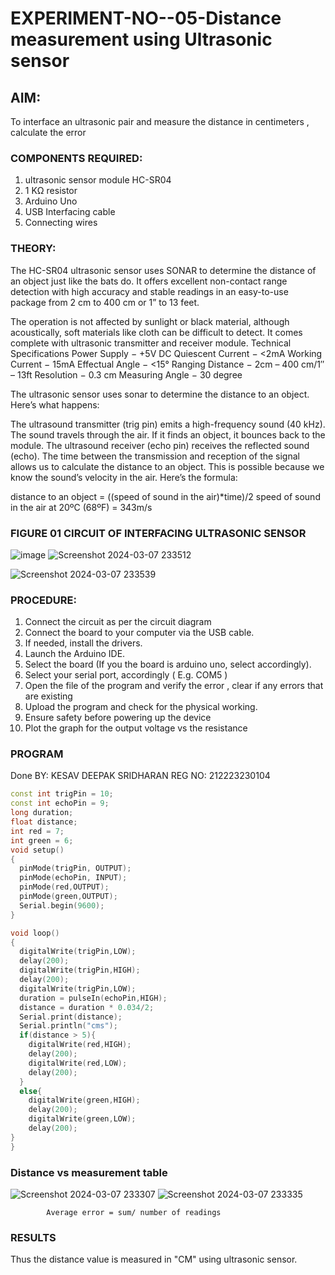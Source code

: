 # EXPERIMENT-NO--05-Distance measurement using Ultrasonic sensor

## AIM: 
To interface an ultrasonic pair and measure the distance in centimeters , calculate the error
 
### COMPONENTS REQUIRED:
1.	ultrasonic sensor module HC-SR04
2.	1 KΩ resistor 
3.	Arduino Uno 
4.	USB Interfacing cable 
5.	Connecting wires 


### THEORY: 
The HC-SR04 ultrasonic sensor uses SONAR to determine the distance of an object just like the bats do. It offers excellent non-contact range detection with high accuracy and stable readings in an easy-to-use package from 2 cm to 400 cm or 1” to 13 feet.

The operation is not affected by sunlight or black material, although acoustically, soft materials like cloth can be difficult to detect. It comes complete with ultrasonic transmitter and receiver module.
Technical Specifications
Power Supply − +5V DC
Quiescent Current − <2mA
Working Current − 15mA
Effectual Angle − <15°
Ranging Distance − 2cm – 400 cm/1″ – 13ft
Resolution − 0.3 cm
Measuring Angle − 30 degree

The ultrasonic sensor uses sonar to determine the distance to an object. Here’s what happens:

The ultrasound transmitter (trig pin) emits a high-frequency sound (40 kHz).
The sound travels through the air. If it finds an object, it bounces back to the module.
The ultrasound receiver (echo pin) receives the reflected sound (echo).
The time between the transmission and reception of the signal allows us to calculate the distance to an object. This is possible because we know the sound’s velocity in the air. Here’s the formula:

distance to an object = ((speed of sound in the air)*time)/2
speed of sound in the air at 20ºC (68ºF) = 343m/s

### FIGURE 01 CIRCUIT OF INTERFACING ULTRASONIC SENSOR 


![image](https://user-images.githubusercontent.com/36288975/166430594-5adb4ca9-5a42-4781-a7e6-7236b3766a85.png)
![Screenshot 2024-03-07 233512](https://github.com/KesavDeepak/Experiment--04-Interfacing-digital-output-with-arduino-ultrasonic-sensor/assets/139336019/4b8d52e2-7eb7-4278-a58a-239e4c7b4293)

![Screenshot 2024-03-07 233539](https://github.com/KesavDeepak/Experiment--04-Interfacing-digital-output-with-arduino-ultrasonic-sensor/assets/139336019/fc1a95e9-d32d-4577-8ea9-e7a79e4664b3)


### PROCEDURE:
1.	Connect the circuit as per the circuit diagram 
2.	Connect the board to your computer via the USB cable.
3.	If needed, install the drivers.
4.	Launch the Arduino IDE.
5.	Select the board (If you the board is arduino uno, select accordingly).
6.	Select your serial port, accordingly ( E.g. COM5 )
7.	Open the file of the program  and verify the error , clear if any errors that are existing 
8.	Upload the program and check for the physical working. 
9.	Ensure safety before powering up the device 
10.	Plot the graph for the output voltage vs the resistance 


### PROGRAM 
Done BY: KESAV DEEPAK SRIDHARAN
REG NO: 212223230104
```c++
const int trigPin = 10;
const int echoPin = 9;
long duration;
float distance;
int red = 7;
int green = 6;
void setup()
{
  pinMode(trigPin, OUTPUT);
  pinMode(echoPin, INPUT);
  pinMode(red,OUTPUT);
  pinMode(green,OUTPUT);
  Serial.begin(9600);
}

void loop()
{
  digitalWrite(trigPin,LOW);
  delay(200);
  digitalWrite(trigPin,HIGH);
  delay(200);
  digitalWrite(trigPin,LOW);
  duration = pulseIn(echoPin,HIGH);
  distance = duration * 0.034/2;
  Serial.print(distance);
  Serial.println("cms");
  if(distance > 5){
    digitalWrite(red,HIGH);
    delay(200);
    digitalWrite(red,LOW);
    delay(200);
  }
  else{
    digitalWrite(green,HIGH);
    delay(200);
    digitalWrite(green,LOW);
    delay(200);
}
}
```





### Distance vs measurement table 

			
 
			
			
			


![Screenshot 2024-03-07 233307](https://github.com/KesavDeepak/Experiment--04-Interfacing-digital-output-with-arduino-ultrasonic-sensor/assets/139336019/33add9d7-da90-4fd6-978e-4e55a1c68d4b)
![Screenshot 2024-03-07 233335](https://github.com/KesavDeepak/Experiment--04-Interfacing-digital-output-with-arduino-ultrasonic-sensor/assets/139336019/88fc6a99-36a7-4276-a6d3-dc58a5b37f82)


			
			
			
			
			
			Average error = sum/ number of readings
   
 








### RESULTS
Thus the distance value is measured in "CM" using ultrasonic sensor.


 
